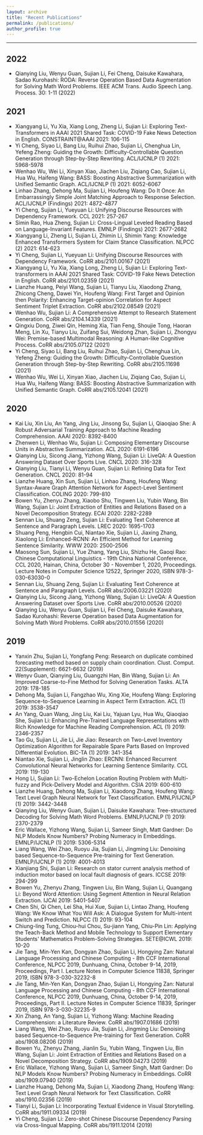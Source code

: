 ```yaml
---
layout: archive
title: "Recent Publications"
permalink: /publications/
author_profile: true
---
```


---
## 2022
- Qianying Liu, Wenyu Guan, Sujian Li, Fei Cheng, Daisuke Kawahara, Sadao Kurohashi:
RODA: Reverse Operation Based Data Augmentation for Solving Math Word Problems. IEEE ACM Trans. Audio Speech Lang. Process. 30: 1-11 (2022)

## 2021
- Xiangyang Li, Yu Xia, Xiang Long, Zheng Li, Sujian Li:
Exploring Text-Transformers in AAAI 2021 Shared Task: COVID-19 Fake News Detection in English. CONSTRAINT@AAAI 2021: 106-115
- Yi Cheng, Siyao Li, Bang Liu, Ruihui Zhao, Sujian Li, Chenghua Lin, Yefeng Zheng:
Guiding the Growth: Difficulty-Controllable Question Generation through Step-by-Step Rewriting. ACL/IJCNLP (1) 2021: 5968-5978
- Wenhao Wu, Wei Li, Xinyan Xiao, Jiachen Liu, Ziqiang Cao, Sujian Li, Hua Wu, Haifeng Wang:
BASS: Boosting Abstractive Summarization with Unified Semantic Graph. ACL/IJCNLP (1) 2021: 6052-6067
- Linhao Zhang, Dehong Ma, Sujian Li, Houfeng Wang:
Do It Once: An Embarrassingly Simple Joint Matching Approach to Response Selection. ACL/IJCNLP (Findings) 2021: 4872-4877
- Yi Cheng, Sujian Li, Yueyuan Li:
Unifying Discourse Resources with Dependency Framework. CCL 2021: 257-267
- Simin Rao, Hua Zheng, Sujian Li:
Cross-Lingual Leveled Reading Based on Language-Invariant Features. EMNLP (Findings) 2021: 2677-2682
- Xiangyang Li, Zheng Li, Sujian Li, Zhimin Li, Shimin Yang:
Knowledge Enhanced Transformers System for Claim Stance Classification. NLPCC (2) 2021: 614-623
- Yi Cheng, Sujian Li, Yueyuan Li:
Unifying Discourse Resources with Dependency Framework. CoRR abs/2101.00167 (2021)
- Xiangyang Li, Yu Xia, Xiang Long, Zheng Li, Sujian Li:
Exploring Text-transformers in AAAI 2021 Shared Task: COVID-19 Fake News Detection in English. CoRR abs/2101.02359 (2021)
- Lianzhe Huang, Peiyi Wang, Sujian Li, Tianyu Liu, Xiaodong Zhang, Zhicong Cheng, Dawei Yin, Houfeng Wang:
First Target and Opinion then Polarity: Enhancing Target-opinion Correlation for Aspect Sentiment Triplet Extraction. CoRR abs/2102.08549 (2021)
- Wenhao Wu, Sujian Li:
A Comprehensive Attempt to Research Statement Generation. CoRR abs/2104.14339 (2021)
- Qingxiu Dong, Ziwei Qin, Heming Xia, Tian Feng, Shoujie Tong, Haoran Meng, Lin Xu, Tianyu Liu, Zuifang Sui, Weidong Zhan, Sujian Li, Zhongyu Wei:
Premise-based Multimodal Reasoning: A Human-like Cognitive Process. CoRR abs/2105.07122 (2021)
- Yi Cheng, Siyao Li, Bang Liu, Ruihui Zhao, Sujian Li, Chenghua Lin, Yefeng Zheng:
Guiding the Growth: Difficulty-Controllable Question Generation through Step-by-Step Rewriting. CoRR abs/2105.11698 (2021)
- Wenhao Wu, Wei Li, Xinyan Xiao, Jiachen Liu, Ziqiang Cao, Sujian Li, Hua Wu, Haifeng Wang:
BASS: Boosting Abstractive Summarization with Unified Semantic Graph. CoRR abs/2105.12041 (2021)

## 2020
- Kai Liu, Xin Liu, An Yang, Jing Liu, Jinsong Su, Sujian Li, Qiaoqiao She:
A Robust Adversarial Training Approach to Machine Reading Comprehension. AAAI 2020: 8392-8400
- Zhenwen Li, Wenhao Wu, Sujian Li:
Composing Elementary Discourse Units in Abstractive Summarization. ACL 2020: 6191-6196
- Qianying Liu, Sicong Jiang, Yizhong Wang, Sujian Li:
LiveQA: A Question Answering Dataset Over Sports Live. CNCL 2020: 316-328
- Qianying Liu, Tianyi Li, Wenyu Guan, Sujian Li:
Refining Data for Text Generation. CNCL 2020: 81-94
- Lianzhe Huang, Xin Sun, Sujian Li, Linhao Zhang, Houfeng Wang:
Syntax-Aware Graph Attention Network for Aspect-Level Sentiment Classification. COLING 2020: 799-810
- Bowen Yu, Zhenyu Zhang, Xiaobo Shu, Tingwen Liu, Yubin Wang, Bin Wang, Sujian Li:
Joint Extraction of Entities and Relations Based on a Novel Decomposition Strategy. ECAI 2020: 2282-2289
- Sennan Liu, Shuang Zeng, Sujian Li:
Evaluating Text Coherence at Sentence and Paragraph Levels. LREC 2020: 1695-1703
- Shuang Peng, Hengbin Cui, Niantao Xie, Sujian Li, Jiaxing Zhang, Xiaolong Li:
Enhanced-RCNN: An Efficient Method for Learning Sentence Similarity. WWW 2020: 2500-2506
- Maosong Sun, Sujian Li, Yue Zhang, Yang Liu, Shizhu He, Gaoqi Rao:
Chinese Computational Linguistics - 19th China National Conference, CCL 2020, Hainan, China, October 30 - November 1, 2020, Proceedings. Lecture Notes in Computer Science 12522, Springer 2020, ISBN 978-3-030-63030-0 
- Sennan Liu, Shuang Zeng, Sujian Li:
Evaluating Text Coherence at Sentence and Paragraph Levels. CoRR abs/2006.03221 (2020)
- Qianying Liu, Sicong Jiang, Yizhong Wang, Sujian Li:
LiveQA: A Question Answering Dataset over Sports Live. CoRR abs/2010.00526 (2020)
- Qianying Liu, Wenyu Guan, Sujian Li, Fei Cheng, Daisuke Kawahara, Sadao Kurohashi:
Reverse Operation based Data Augmentation for Solving Math Word Problems. CoRR abs/2010.01556 (2020)

## 2019
- Yanxin Zhu, Sujian Li, Yongfang Peng:
Research on duplicate combined forecasting method based on supply chain coordination. Clust. Comput. 22(Supplement): 6621-6632 (2019)
- Wenyv Guan, Qianying Liu, Guangzhi Han, Bin Wang, Sujian Li:
An Improved Coarse-to-Fine Method for Solving Generation Tasks. ALTA 2019: 178-185
- Dehong Ma, Sujian Li, Fangzhao Wu, Xing Xie, Houfeng Wang:
Exploring Sequence-to-Sequence Learning in Aspect Term Extraction. ACL (1) 2019: 3538-3547
- An Yang, Quan Wang, Jing Liu, Kai Liu, Yajuan Lyu, Hua Wu, Qiaoqiao She, Sujian Li:
Enhancing Pre-Trained Language Representations with Rich Knowledge for Machine Reading Comprehension. ACL (1) 2019: 2346-2357
- Tao Gu, Sujian Li, Jie Li, Jie Jiao:
Research on Two-Level Inventory Optimization Algorithm for Repairable Spare Parts Based on Improved Differential Evolution. BIC-TA (1) 2019: 341-354
- Niantao Xie, Sujian Li, Jinglin Zhao:
ERCNN: Enhanced Recurrent Convolutional Neural Networks for Learning Sentence Similarity. CCL 2019: 119-130
- Hong Li, Sujian Li:
Two-Echelon Location Routing Problem with Multi-fuzzy and Pick-Delivery Model and Algorithm. CSIA 2019: 600-610
- Lianzhe Huang, Dehong Ma, Sujian Li, Xiaodong Zhang, Houfeng Wang:
Text Level Graph Neural Network for Text Classification. EMNLP/IJCNLP (1) 2019: 3442-3448
- Qianying Liu, Wenyv Guan, Sujian Li, Daisuke Kawahara:
Tree-structured Decoding for Solving Math Word Problems. EMNLP/IJCNLP (1) 2019: 2370-2379
- Eric Wallace, Yizhong Wang, Sujian Li, Sameer Singh, Matt Gardner:
Do NLP Models Know Numbers? Probing Numeracy in Embeddings. EMNLP/IJCNLP (1) 2019: 5306-5314
- Liang Wang, Wei Zhao, Ruoyu Jia, Sujian Li, Jingming Liu:
Denoising based Sequence-to-Sequence Pre-training for Text Generation. EMNLP/IJCNLP (1) 2019: 4001-4013
- Xianjiang Shi, Sujian Li:
Research on stator current analysis method of induction motor based on local fault diagnosis of gears. ICCSE 2019: 294-299
- Bowen Yu, Zhenyu Zhang, Tingwen Liu, Bin Wang, Sujian Li, Quangang Li:
Beyond Word Attention: Using Segment Attention in Neural Relation Extraction. IJCAI 2019: 5401-5407
- Chen Shi, Qi Chen, Lei Sha, Hui Xue, Sujian Li, Lintao Zhang, Houfeng Wang:
We Know What You Will Ask: A Dialogue System for Multi-intent Switch and Prediction. NLPCC (1) 2019: 93-104
- Chiung-ling Tung, Chiou-hui Chou, Su-jiann Yang, Chiu-Pin Lin:
Applying the Teach-Back Method and Mobile Technology to Support Elementary Students' Mathematics Problem-Solving Strategies. SETE@ICWL 2019: 10-20
- Jie Tang, Min-Yen Kan, Dongyan Zhao, Sujian Li, Hongying Zan:
Natural Language Processing and Chinese Computing - 8th CCF International Conference, NLPCC 2019, Dunhuang, China, October 9-14, 2019, Proceedings, Part I. Lecture Notes in Computer Science 11838, Springer 2019, ISBN 978-3-030-32232-8 
- Jie Tang, Min-Yen Kan, Dongyan Zhao, Sujian Li, Hongying Zan:
Natural Language Processing and Chinese Computing - 8th CCF International Conference, NLPCC 2019, Dunhuang, China, October 9-14, 2019, Proceedings, Part II. Lecture Notes in Computer Science 11839, Springer 2019, ISBN 978-3-030-32235-9 
- Xin Zhang, An Yang, Sujian Li, Yizhong Wang:
Machine Reading Comprehension: a Literature Review. CoRR abs/1907.01686 (2019)
- Liang Wang, Wei Zhao, Ruoyu Jia, Sujian Li, Jingming Liu:
Denoising based Sequence-to-Sequence Pre-training for Text Generation. CoRR abs/1908.08206 (2019)
- Bowen Yu, Zhenyu Zhang, Jianlin Su, Yubin Wang, Tingwen Liu, Bin Wang, Sujian Li:
Joint Extraction of Entities and Relations Based on a Novel Decomposition Strategy. CoRR abs/1909.04273 (2019)
- Eric Wallace, Yizhong Wang, Sujian Li, Sameer Singh, Matt Gardner:
Do NLP Models Know Numbers? Probing Numeracy in Embeddings. CoRR abs/1909.07940 (2019)
- Lianzhe Huang, Dehong Ma, Sujian Li, Xiaodong Zhang, Houfeng Wang:
Text Level Graph Neural Network for Text Classification. CoRR abs/1910.02356 (2019)
- Tianyi Li, Sujian Li:
Incorporating Textual Evidence in Visual Storytelling. CoRR abs/1911.09334 (2019)
- Yi Cheng, Sujian Li:
Zero-shot Chinese Discourse Dependency Parsing via Cross-lingual Mapping. CoRR abs/1911.12014 (2019)
